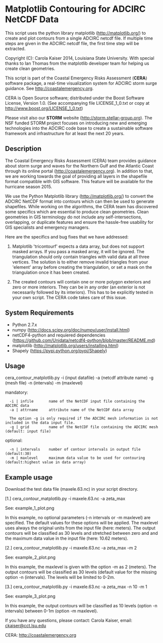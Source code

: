 Matplotlib Contouring for ADCIRC NetCDF Data
============================================   

This script uses the python library matplotlib (http://matplotlib.org/) to create and plot contours from a single ADCIRC netcdf file. If multiple time steps are given in the ADCIRC netcdf file, the first time step will be extracted.

Copyright (C): Carola Kaiser 2014, Louisiana State University.
With special thanks to Ian Thomas from the matplotlib developer team for helping us create clean geometries.

This script is part of the Coastal Emergency Risks Assessment (**CERA**) software package, a real-time visualization system for ADCIRC storm surge guidance. See http://coastalemergency.org.

CERA is Open Source software; distributed under the Boost Software License, Version 1.0. (See accompanying file LICENSE_1_0.txt or copy at http://www.boost.org/LICENSE_1_0.txt)

Please visit also our **STORM** website (http://storm.stellar-group.org). The NSF funded STORM project focuses on introducing new and emerging technologies into the ADCIRC code base to create a sustainable software framework and infrastructure for at least the next 20 years. 

## Description

The Coastal Emergency Risks Assessment (CERA) team provides guidance about storm surge and waves for the Northern Gulf and the Atlantic Coast through its online portal (http://coastalemergency.org). In addition to that, we are working towards the goal of providing all layers in the shapefile format compatible with GIS software. This feature will be available for the hurricane season 2015.

We use the Python Matplotlib library (http://matplotlib.org/) to convert the ADCIRC NetCDF format into contours which can then be used to generate shapefiles. While working on the algorithms, the CERA team has discovered some specifics which are essential to produce clean geometries. Clean geometries in GIS terminology do not include any self-intersections, overlapping, or duplicate features and ensure the hassle-free usability for GIS specialists and emergency managers.

Here are the specifics and bug fixes that we have addressed:

1. Matplotlib 'tricontourf' expects a data array, but does not support masked arrays. If you pass a masked array, it     will be ignored. The triangulation should only contain triangles with valid data at all three vertices. The           solution is to either remove invalid triangles from your 'element' array before creating the triangulation, or set 
   a mask on the triangulation once it has been created. 

2. The created contours will contain one or more polygon exteriors and zero or more interiors. They can be in any        order (an exterior is not necessarily followed by its interiors). This has to be explicitly tested in your own        script. The CERA code takes care of this issue.

## System Requirements

* Python 2.7.x
* numpy (http://docs.scipy.org/doc/numpy/user/install.html)
* netCDF4-python and requiered dependencies 
  (https://github.com/Unidata/netcdf4-python/blob/master/README.md)
* matplotlib (http://matplotlib.org/users/installing.html)
* Shapely (https://pypi.python.org/pypi/Shapely)

## Usage

cera_contour_matplotlib.py -i (input datafile) -a (netcdf attribute name) -g (mesh file) -n (intervals) -m (maxlevel)

mandatory:

      -i | infile       name of the NetCDF input file containing the ADCIRC data
      -a | attrname     attribute name of the NetCDF data array
      
      The option -g is only required if the ADCIRC mesh information is not included in the data input file.
      -g | grid         name of the NetCDF file containing the ADCIRC mesh (default: input file)

optional:

      -n | intervals    number of contour intervals in output file (default:30)
      -m | maxlevel     maximum data value to be used for contouring (default:highest value in data array)

## Example usage

Download the test data file (maxele.63.nc) in your script directory.

[1.] cera_contour_matplotlib.py -i maxele.63.nc -a zeta_max
   
See: example_1_plot.png

In this example, no optional parameters (-n intervals or -m maxlevel) are specified. The default values for these options will be applied. The maxlevel uses always the original units from the input file (here: meters). The output contours will be classified as 30 levels and stretched between zero and and the maximum data value in the input file (here: 10.62 meters).

[2.] cera_contour_matplotlib.py -i maxele.63.nc -a zeta_max -m 2

See: example_2_plot.png

In this example, the maxlevel is given with the option -m as 2 (meters). The output contours will be classified as 
30 levels (default value for the missing option -n (intervals). The levels will be limited to 0-2m. 

[3.] cera_contour_matplotlib.py -i maxele.63.nc -a zeta_max -n 10 -m 1

See: example_3_plot.png

In this example, the output contours will be classified as 10 levels (option -n intervals) between 0-1m 
(option -m maxlevel). 


If you have any questions, please contact:
Carola Kaiser, email: ckaiser@cct.lsu.edu

CERA: http://coastalemergency.org

 
